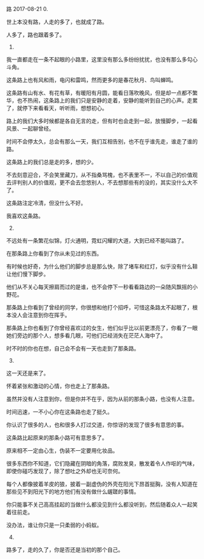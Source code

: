 路
2017-08-21
0.

世上本没有路，人走的多了，也就成了路。

人多了，路也跟着多了。


1.

我一直都走在一条不起眼的小路里，这里没有那么多纷纷扰扰，也没有那么多勾心斗角。

这条路上也有风和雨，电闪和雷鸣，然而更多的是春花秋月、鸟叫蝉鸣。

这条路有山有水、有花有草，有暖阳有月圆，能看日落吹晚风，但是却一点都不繁华，也不热闹，这条路上的我们只是安静的走着，安静的能听到自己的心声。走累了，就停下来看看天，听听雨，想想初心。

路上的我们大多时候都是各自无言的走，但有时也会走到一起，放慢脚步，一起看风景、一起聊曾经。

时间不会停太久，总会有那么一天，我们互相告别，也不在乎谁先走，谁走了谁的路。

这条路上的我们总是走的多，想的少。

不去刻意迎合，不会笑里藏刀，从不指桑骂槐，也不表里不一，不以自己的价值观去评判别人的价值观，更不会去忽悠别人，不去想那些有的没的，其实没什么大不了。

这条路注定冷清，但没什么不好。

我喜欢这条路。


2.

不远处有一条繁花似锦，灯火通明，霓虹闪耀的大道，大到已经不能叫路了。

在那条路上你看到了你从未见过的东西。

有时候也好奇，为什么他们的脚步总是那么快，除了堵车和红灯，似乎没有什么鞥让他们慢下脚步。

他们从不关心每天擦肩而过的是谁，也不会停下一秒看看路边的一朵随风飘摇的小野花。

那条路上你看到了曾经的同学，你很想和他打个招呼，可惜这条路太不起眼了，根本没人会注意到你在挥手。

那条路上你也看到了你曾经喜欢过的女生，他们似乎比以前更漂亮了，你看了一眼她们旁边的那个人，想多看几眼，可他们已经消失在茫茫人海中了。

时不时的你也在想，自己会不会有一天也走到了那条路。


3.

这一天还是来了。

怀着紧张和激动的心情，你也走上了那条路。

虽然并没有人注意到你，但是你并不在乎，因为从前的那条小路，也没有人注意。

时间迅速，一不小心你在这条路也走了挺久。

你认识了很多的人，也和很多人打过交道，你惊讶的发现了很多有意思的事。

这条路比起原来的那条小路可有意思多了。

原来相不一定由心生，伪装不一定要用化妆品。

很多东西你不知道，它们隐藏在阴暗的角落，腐败发臭，散发着令人作呕的气味，即使你碰巧发现了，除了想吐之外却也无可奈何。

每个人都像披着羊皮的狼，披着一副虚伪的外壳在阳光下昂首挺胸，没有人知道在那些见不到阳光下的地方他们有没有做什么龌蹉的事情。

你只能事不关己高高挂起的当做什么都没见到什么都没听到，然后随着众人一起笑着往前走。

没办法，谁让你只是一只柔弱的小蚂蚁。


4.

路多了，走的久了，你是否还是当初的那个自己。